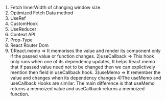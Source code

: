 1) Fetch InnerWidth of changing window size.
2) Optimized Fetch Data method
3) UseRef
4) CustomHook
5) UseReducer
6) Context API
7) Prop-Type
8) React Router Dom
9) 1)React.memo => It memorises the value and render its component only if the passed value or function changes.
   2)useCallback => This hook only runs when one of its dependency updates, It helps React.memo that if passed value need not to be changed then we can explictively mention then field in useCallback hook.
   3)useMemo => It remember the value and changes when its dependency changes
   4)The useMemo and useCallback Hooks are similar. The main difference is that useMemo returns a memoized value and useCallback returns a memoized function.